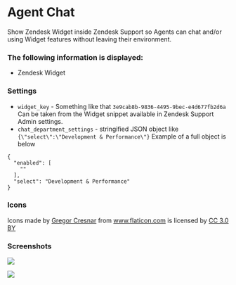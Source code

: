 # Agent Chat

Show Zendesk Widget inside Zendesk Support so Agents can chat and/or using Widget features without leaving their environment.

### The following information is displayed:

- Zendesk Widget

### Settings

- `widget_key` - Something like that `3e9cab8b-9836-4495-9bec-e4d677fb2d6a` Can be taken from the Widget snippet available in Zendesk Support Admin settings.
- `chat_department_settings` - stringified JSON object like `{\"select\":\"Development & Performance\"}` Example of a full object is below

```
{
  "enabled": [
    ""
  ],
  "select": "Development & Performance"
}
```

### Icons

<div>Icons made by <a href="https://www.flaticon.com/authors/gregor-cresnar" title="Gregor Cresnar">Gregor Cresnar</a> from <a href="https://www.flaticon.com/"                 title="Flaticon">www.flaticon.com</a> is licensed by <a href="http://creativecommons.org/licenses/by/3.0/"                 title="Creative Commons BY 3.0" target="_blank">CC 3.0 BY</a></div>

### Screenshots

![](https://cl.ly/aa73ffb0f399/Image%202019-08-06%20at%2010.57.12%20AM.png)

![](https://cl.ly/c06a04c5439f/Image%202019-08-06%20at%2010.57.24%20AM.png)
